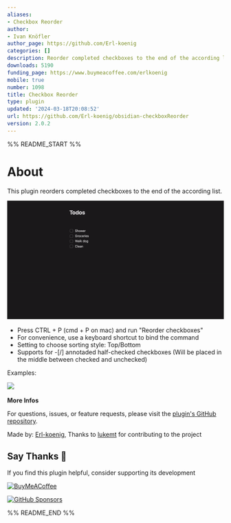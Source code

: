 ```yaml
---
aliases:
- Checkbox Reorder
author:
- Ivan Knöfler
author_page: https://github.com/Erl-koenig
categories: []
description: Reorder completed checkboxes to the end of the according list.
downloads: 5190
funding_page: https://www.buymeacoffee.com/erlkoenig
mobile: true
number: 1098
title: Checkbox Reorder
type: plugin
updated: '2024-03-18T20:08:52'
url: https://github.com/Erl-koenig/obsidian-checkboxReorder
version: 2.0.2
---
```


%% README_START %%

# About

This plugin reorders completed checkboxes to the end of the according list.

![A demo of the plugin working](https://raw.githubusercontent.com/Erl-koenig/obsidian-checkboxReorder/HEAD/demo.gif)

-   Press CTRL + P (cmd + P on mac) and run "Reorder checkboxes"
-   For convenience, use a keyboard shortcut to bind the command
-   Setting to choose sorting style: Top/Bottom
-   Supports for -[/] annotaded half-checked checkboxes (Will be placed in the middle between checked and unchecked)

Examples:

![](https://i.imgur.com/fEyG45b.png)

**More Infos**

For questions, issues, or feature requests, please visit the [plugin's GitHub repository](https://github.com/Erl-koenig/obsidian-dailyPrompt).

Made by:
[Erl-koenig](https://github.com/Erl-koenig),
Thanks to [lukemt](https://github.com/lukemt) for contributing to the project

## Say Thanks 🙏

If you find this plugin helpful, consider supporting its development

[<img src="https://cdn.buymeacoffee.com/buttons/v2/default-violet.png" alt="BuyMeACoffee" width="100">](https://www.buymeacoffee.com/erlkoenig)

[![GitHub Sponsors](https://img.shields.io/github/sponsors/Erl-koenig?style=social)](https://github.com/sponsors/Erl-koenig)


%% README_END %%